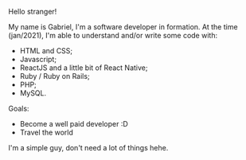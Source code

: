 Hello stranger! 

My name is Gabriel, I'm a software developer in formation. At the time (jan/2021), I'm able to understand and/or write some code with:
- HTML and CSS;
- Javascript;
- ReactJS and a little bit of React Native;
- Ruby / Ruby on Rails;
- PHP;
- MySQL.

Goals:
- Become a well paid developer :D
- Travel the world

I'm a simple guy, don't need a lot of things hehe.
